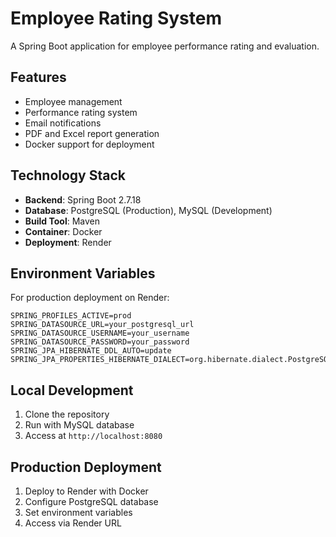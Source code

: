 # Employee Rating System

A Spring Boot application for employee performance rating and evaluation.

## Features

- Employee management
- Performance rating system
- Email notifications
- PDF and Excel report generation
- Docker support for deployment

## Technology Stack

- **Backend**: Spring Boot 2.7.18
- **Database**: PostgreSQL (Production), MySQL (Development)
- **Build Tool**: Maven
- **Container**: Docker
- **Deployment**: Render

## Environment Variables

For production deployment on Render:

```
SPRING_PROFILES_ACTIVE=prod
SPRING_DATASOURCE_URL=your_postgresql_url
SPRING_DATASOURCE_USERNAME=your_username
SPRING_DATASOURCE_PASSWORD=your_password
SPRING_JPA_HIBERNATE_DDL_AUTO=update
SPRING_JPA_PROPERTIES_HIBERNATE_DIALECT=org.hibernate.dialect.PostgreSQLDialect
```

## Local Development

1. Clone the repository
2. Run with MySQL database
3. Access at `http://localhost:8080`

## Production Deployment

1. Deploy to Render with Docker
2. Configure PostgreSQL database
3. Set environment variables
4. Access via Render URL 